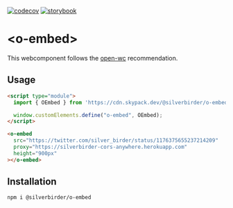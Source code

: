 [![codecov](https://codecov.io/gh/Silver-birder/o-embed/branch/main/graph/badge.svg?token=52D9NYB4TO)](https://codecov.io/gh/Silver-birder/o-embed)
[![storybook](https://raw.githubusercontent.com/storybookjs/brand/master/badge/badge-storybook.svg)](https://www.chromatic.com/library?appId=6235dbeee943ba003aa9a965)

# \<o-embed>

This webcomponent follows the [open-wc](https://github.com/open-wc/open-wc) recommendation.

## Usage

```html
<script type="module">
  import { OEmbed } from 'https://cdn.skypack.dev/@silverbirder/o-embed';

  window.customElements.define("o-embed", OEmbed);
</script>

<o-embed
  src="https://twitter.com/silver_birder/status/1176375655237214209"
  proxy="https://silverbirder-cors-anywhere.herokuapp.com"
  height="900px"
></o-embed>
```

## Installation

```bash
npm i @silverbirder/o-embed
```
